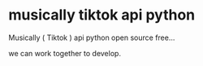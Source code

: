 # musically tiktok api python
Musically ( Tiktok ) api python open source free... 

we can work together to develop.

